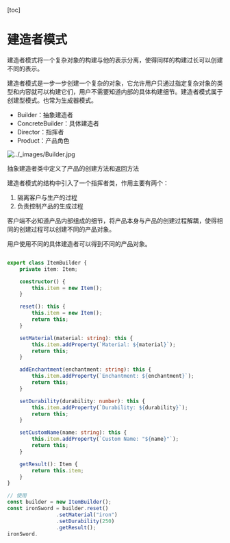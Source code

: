 [toc]

# 建造者模式

建造者模式将一个复杂对象的构建与他的表示分离，使得同样的构建过长可以创建不同的表示。

建造者模式是一步一步创建一个复杂的对象，它允许用户只通过指定复杂对象的类型和内容就可以构建它们，用户不需要知道内部的具体构建细节。建造者模式属于创建型模式。也常为生成器模式。

*   Builder：抽象建造者
*   ConcreteBuilder：具体建造者
*   Director：指挥者
*   Product：产品角色

![../_images/Builder.jpg](https://design-patterns.readthedocs.io/zh-cn/latest/_images/Builder.jpg)

抽象建造者类中定义了产品的创建方法和返回方法

建造者模式的结构中引入了一个指挥者类，作用主要有两个：

1.   隔离客户与生产的过程
2.   负责控制产品的生成过程

客户端不必知道产品内部组成的细节，将产品本身与产品的创建过程解耦，使得相同的创建过程可以创建不同的产品对象。

用户使用不同的具体建造者可以得到不同的产品对象。

~~~ ts

export class ItemBuilder {
    private item: Item;

    constructor() {
        this.item = new Item();
    }

    reset(): this {
        this.item = new Item();
        return this;
    }

    setMaterial(material: string): this {
        this.item.addProperty(`Material: ${material}`);
        return this;
    }

    addEnchantment(enchantment: string): this {
        this.item.addProperty(`Enchantment: ${enchantment}`);
        return this;
    }

    setDurability(durability: number): this {
        this.item.addProperty(`Durability: ${durability}`);
        return this;
    }

    setCustomName(name: string): this {
        this.item.addProperty(`Custom Name: "${name}"`);
        return this;
    }

    getResult(): Item {
        return this.item;
    }
}

// 使用
const builder = new ItemBuilder();
const ironSword = builder.reset()
				.setMaterial("iron")
				.setDurability(250)
				.getResult();
ironSword.
~~~

